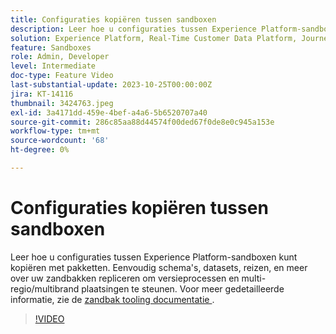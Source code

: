 ```yaml
---
title: Configuraties kopiëren tussen sandboxen
description: Leer hoe u configuraties tussen Experience Platform-sandboxen kunt kopiëren met pakketten. Eenvoudig schema's, datasets, reizen, en meer over uw zandbakken repliceren.
solution: Experience Platform, Real-Time Customer Data Platform, Journey Optimizer
feature: Sandboxes
role: Admin, Developer
level: Intermediate
doc-type: Feature Video
last-substantial-update: 2023-10-25T00:00:00Z
jira: KT-14116
thumbnail: 3424763.jpeg
exl-id: 3a4171dd-459e-4bef-a4a6-5b6520707a40
source-git-commit: 286c85aa88d44574f00ded67f0de8e0c945a153e
workflow-type: tm+mt
source-wordcount: '68'
ht-degree: 0%

---
```


# Configuraties kopiëren tussen sandboxen

Leer hoe u configuraties tussen Experience Platform-sandboxen kunt kopiëren met pakketten. Eenvoudig schema&#39;s, datasets, reizen, en meer over uw zandbakken repliceren om versieprocessen en multi-regio/multibrand plaatsingen te steunen. Voor meer gedetailleerde informatie, zie de [&#x200B; zandbak tooling documentatie &#x200B;](https://experienceleague.adobe.com/docs/experience-platform/sandbox/ui/sandbox-tooling.html?lang=nl-NL).

>[!VIDEO](https://video.tv.adobe.com/v/3446091/?learn=on&enablevpops&captions=dut)
